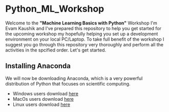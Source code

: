# Python_ML_Workshop
Welcome to the **"Machine Learning Basics with Python"** Workshop
I'm Evam Kaushik and I've prepared this repository to help you get started for the upcoming workshop my hopefully helping you set up a development environment on your local PC/Laptop. To take full benefit of the workshop I suggest you go through this repository very thoroughly and perform all the activities in the spcified order. Let's get started.

## Installing Anaconda
We will now be downloading Anaconda, which is a very powerful distribution of Python that focuses on scientific computing.
* Windows users download [here](https://repo.anaconda.com/archive/Anaconda3-2020.02-Windows-x86_64.exe)
* MacOs users download [here](https://repo.anaconda.com/archive/Anaconda3-2020.02-MacOSX-x86_64.pkg)
* Linux users download [here](https://repo.anaconda.com/archive/Anaconda3-2020.02-Linux-x86_64.sh)
